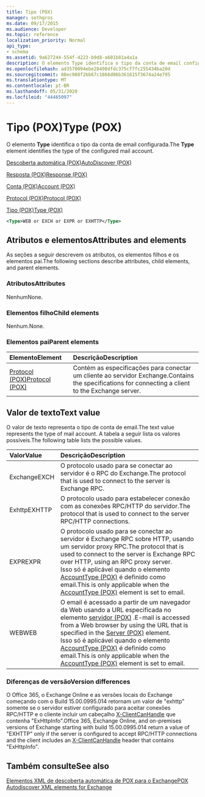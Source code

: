 ```yaml
---
title: Tipo (POX)
manager: sethgros
ms.date: 09/17/2015
ms.audience: Developer
ms.topic: reference
localization_priority: Normal
api_type:
- schema
ms.assetid: 9a627244-554f-4223-b9d8-a601b81a4a1a
description: O elemento Type identifica o tipo da conta de email configurada.
ms.openlocfilehash: ad3570094ebe28498dfdc375cf7fc255434ba20d
ms.sourcegitcommit: 88ec988f2bb67c1866d06b361615f3674a24e795
ms.translationtype: MT
ms.contentlocale: pt-BR
ms.lasthandoff: 05/31/2020
ms.locfileid: "44465097"
---
```

# <a name="type-pox"></a><span data-ttu-id="a5a4e-103">Tipo (POX)</span><span class="sxs-lookup"><span data-stu-id="a5a4e-103">Type (POX)</span></span>

<span data-ttu-id="a5a4e-104">O elemento **Type** identifica o tipo da conta de email configurada.</span><span class="sxs-lookup"><span data-stu-id="a5a4e-104">The **Type** element identifies the type of the configured mail account.</span></span> 
  
[<span data-ttu-id="a5a4e-105">Descoberta automática (POX)</span><span class="sxs-lookup"><span data-stu-id="a5a4e-105">AutoDiscover (POX)</span></span>](autodiscover-pox.md)
  
[<span data-ttu-id="a5a4e-106">Resposta (POX)</span><span class="sxs-lookup"><span data-stu-id="a5a4e-106">Response (POX)</span></span>](response-pox.md)
  
[<span data-ttu-id="a5a4e-107">Conta (POX)</span><span class="sxs-lookup"><span data-stu-id="a5a4e-107">Account (POX)</span></span>](account-pox.md)
  
[<span data-ttu-id="a5a4e-108">Protocol (POX)</span><span class="sxs-lookup"><span data-stu-id="a5a4e-108">Protocol (POX)</span></span>](protocol-pox.md)
  
[<span data-ttu-id="a5a4e-109">Tipo (POX)</span><span class="sxs-lookup"><span data-stu-id="a5a4e-109">Type (POX)</span></span>](type-pox.md)
  
```XML
<Type>WEB or EXCH or EXPR or EXHTTP</Type>
```

## <a name="attributes-and-elements"></a><span data-ttu-id="a5a4e-110">Atributos e elementos</span><span class="sxs-lookup"><span data-stu-id="a5a4e-110">Attributes and elements</span></span>

<span data-ttu-id="a5a4e-111">As seções a seguir descrevem os atributos, os elementos filhos e os elementos pai.</span><span class="sxs-lookup"><span data-stu-id="a5a4e-111">The following sections describe attributes, child elements, and parent elements.</span></span>
  
### <a name="attributes"></a><span data-ttu-id="a5a4e-112">Atributos</span><span class="sxs-lookup"><span data-stu-id="a5a4e-112">Attributes</span></span>

<span data-ttu-id="a5a4e-113">Nenhum</span><span class="sxs-lookup"><span data-stu-id="a5a4e-113">None.</span></span>
  
### <a name="child-elements"></a><span data-ttu-id="a5a4e-114">Elementos filho</span><span class="sxs-lookup"><span data-stu-id="a5a4e-114">Child elements</span></span>

<span data-ttu-id="a5a4e-115">Nenhum.</span><span class="sxs-lookup"><span data-stu-id="a5a4e-115">None.</span></span>
  
### <a name="parent-elements"></a><span data-ttu-id="a5a4e-116">Elementos pai</span><span class="sxs-lookup"><span data-stu-id="a5a4e-116">Parent elements</span></span>

|<span data-ttu-id="a5a4e-117">**Elemento**</span><span class="sxs-lookup"><span data-stu-id="a5a4e-117">**Element**</span></span>|<span data-ttu-id="a5a4e-118">**Descrição**</span><span class="sxs-lookup"><span data-stu-id="a5a4e-118">**Description**</span></span>|
|:-----|:-----|
|[<span data-ttu-id="a5a4e-119">Protocol (POX)</span><span class="sxs-lookup"><span data-stu-id="a5a4e-119">Protocol (POX)</span></span>](protocol-pox.md) <br/> |<span data-ttu-id="a5a4e-120">Contém as especificações para conectar um cliente ao servidor Exchange.</span><span class="sxs-lookup"><span data-stu-id="a5a4e-120">Contains the specifications for connecting a client to the Exchange server.</span></span>  <br/> |
   
## <a name="text-value"></a><span data-ttu-id="a5a4e-121">Valor de texto</span><span class="sxs-lookup"><span data-stu-id="a5a4e-121">Text value</span></span>

<span data-ttu-id="a5a4e-122">O valor de texto representa o tipo de conta de email.</span><span class="sxs-lookup"><span data-stu-id="a5a4e-122">The text value represents the type of mail account.</span></span> <span data-ttu-id="a5a4e-123">A tabela a seguir lista os valores possíveis.</span><span class="sxs-lookup"><span data-stu-id="a5a4e-123">The following table lists the possible values.</span></span>
  
|<span data-ttu-id="a5a4e-124">**Valor**</span><span class="sxs-lookup"><span data-stu-id="a5a4e-124">**Value**</span></span>|<span data-ttu-id="a5a4e-125">**Descrição**</span><span class="sxs-lookup"><span data-stu-id="a5a4e-125">**Description**</span></span>|
|:-----|:-----|
|<span data-ttu-id="a5a4e-126">Exchange</span><span class="sxs-lookup"><span data-stu-id="a5a4e-126">EXCH</span></span>  <br/> |<span data-ttu-id="a5a4e-127">O protocolo usado para se conectar ao servidor é o RPC do Exchange.</span><span class="sxs-lookup"><span data-stu-id="a5a4e-127">The protocol that is used to connect to the server is Exchange RPC.</span></span>  <br/> |
|<span data-ttu-id="a5a4e-128">Exhttp</span><span class="sxs-lookup"><span data-stu-id="a5a4e-128">EXHTTP</span></span>  <br/> |<span data-ttu-id="a5a4e-129">O protocolo usado para estabelecer conexão com as conexões RPC/HTTP do servidor.</span><span class="sxs-lookup"><span data-stu-id="a5a4e-129">The protocol that is used to connect to the server RPC/HTTP connections.</span></span>  <br/> |
|<span data-ttu-id="a5a4e-130">EXPR</span><span class="sxs-lookup"><span data-stu-id="a5a4e-130">EXPR</span></span>  <br/> |<span data-ttu-id="a5a4e-131">O protocolo usado para se conectar ao servidor é Exchange RPC sobre HTTP, usando um servidor proxy RPC.</span><span class="sxs-lookup"><span data-stu-id="a5a4e-131">The protocol that is used to connect to the server is Exchange RPC over HTTP, using an RPC proxy server.</span></span>  <br/> <span data-ttu-id="a5a4e-132">Isso só é aplicável quando o elemento [AccountType (POX)](accounttype-pox.md) é definido como email.</span><span class="sxs-lookup"><span data-stu-id="a5a4e-132">This is only applicable when the [AccountType (POX)](accounttype-pox.md) element is set to email.</span></span>  <br/> |
|<span data-ttu-id="a5a4e-133">WEB</span><span class="sxs-lookup"><span data-stu-id="a5a4e-133">WEB</span></span>  <br/> |<span data-ttu-id="a5a4e-134">O email é acessado a partir de um navegador da Web usando a URL especificada no elemento [servidor (POX)](server-pox.md) .</span><span class="sxs-lookup"><span data-stu-id="a5a4e-134">E-mail is accessed from a Web browser by using the URL that is specified in the [Server (POX)](server-pox.md) element.</span></span>  <br/> <span data-ttu-id="a5a4e-135">Isso só é aplicável quando o elemento [AccountType (POX)](accounttype-pox.md) é definido como email.</span><span class="sxs-lookup"><span data-stu-id="a5a4e-135">This is only applicable when the [AccountType (POX)](accounttype-pox.md) element is set to email.</span></span>  <br/> |
   
### <a name="version-differences"></a><span data-ttu-id="a5a4e-136">Diferenças de versão</span><span class="sxs-lookup"><span data-stu-id="a5a4e-136">Version differences</span></span>

<span data-ttu-id="a5a4e-137">O Office 365, o Exchange Online e as versões locais do Exchange começando com o Build 15.00.0995.014 retornam um valor de "exhttp" somente se o servidor estiver configurado para aceitar conexões RPC/HTTP e o cliente incluir um cabeçalho [X-ClientCanHandle](pox-autodiscover-request-for-exchange.md) que contenha "ExHttpInfo".</span><span class="sxs-lookup"><span data-stu-id="a5a4e-137">Office 365, Exchange Online, and on-premises versions of Exchange starting with build 15.00.0995.014 return a value of "EXHTTP" only if the server is configured to accept RPC/HTTP connections and the client includes an [X-ClientCanHandle](pox-autodiscover-request-for-exchange.md) header that contains "ExHttpInfo".</span></span> 
  
## <a name="see-also"></a><span data-ttu-id="a5a4e-138">Também consulte</span><span class="sxs-lookup"><span data-stu-id="a5a4e-138">See also</span></span>



[<span data-ttu-id="a5a4e-139">Elementos XML de descoberta automática de POX para o Exchange</span><span class="sxs-lookup"><span data-stu-id="a5a4e-139">POX Autodiscover XML elements for Exchange</span></span>](pox-autodiscover-xml-elements-for-exchange.md)

